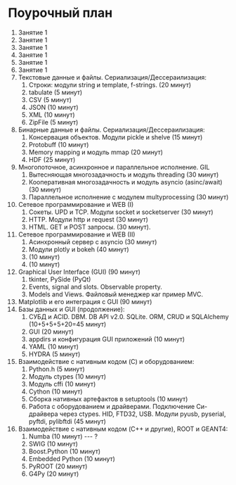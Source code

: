 # Поурочный план

1. Занятие 1
2. Занятие 1
3. Занятие 1
4. Занятие 1
5. Занятие 1
6. Занятие 1
7. Текстовые данные и файлы. Сериализация/Дессераилизация:
   1. Строки: модули string и template, f-strings. (20 минут)
   2. tabulate (5 минут)
   3. CSV (5 минут)
   4. JSON (10 минут)
   5. XML (10 минут)
   6. ZipFile (5 минут)
8. Бинарные данные и файлы. Сериализация/Дессераилизация:
   1. Консервация объектов. Модули pickle и shelve (15 минут)
   2. Protobuff (10 минут)
   3. Memory mapping и модуль mmap (20 минут)
   4. HDF (25 минут)
9. Многопоточное, асинхронное и параллельное исполнение. GIL
   1. Вытесняющая многозадачность и модуль threading (30 минут)
   2. Кооперативная многозадачность и модуль asyncio (asinc/await) (30 минут)
   3. Параллельное исполнение с модулем multyprocessing (30 минут)
10. Сетевое программирование и WEB (I)
    1. Сокеты. UPD и TCP. Модули socket и socketserver (30 минут)
    2. HTTP. Модули http и request (30 минут)
    3. HTML. GET и POST запросы. (30 минут).
11. Сетевое программирование и WEB (II)
    1. Асинхронный сервер с asyncio (30 минут)
    2. Модули plotly и bokeh (40 минут)
    3. (10 минут)
    4. (10 минут)
12. Graphical User Interface (GUI) (90 минут)
    1. tkinter, PySide (PyQt)
    2. Events, signal and slots. Observable property.
    3. Models and Views. Файловый менеджер каr пример MVC.
13. Matplotlib и его интеграция с GUI (90 минут)
14. Базы данных и GUI (продолжение):
    1. СУБД и ACID. DBM. DB API v2.0. SQLite. ORM, CRUD и SQLAlchemy (10+5+5+5+20=45 минут)
    2. GUI (20 минут)
    3. appdirs и конфигурация GUI приложений (10 минут)
    4. YAML (10 минут)
    5. HYDRA (5 минут)
15. Взаимодействие с нативным кодом (C) и оборудованием:
    1. Python.h (5 минут)
    2. Модуль ctypes (10 минут)
    3. Модуль cffi (10 минут)
    4. Cython (10 минут)
    5. Сборка нативных артефактов в setuptools (10 минут)
    6. Работа с оборудованием и драйверами. Подключение Си-драйвера через ctypes. HID, FTD32, USB. Модули pyusb, pyserial, pyftdi, pylibftdi (45 минут)
16. Взаимодействие с нативным кодом (C++ и другие), ROOT и GEANT4:
    1. Numba (10 минут) --- ?
    2. SWIG (10 минут)
    3. Boost.Python (10 минут)
    4. Embedded Python (10 минут)
    5. PyROOT (20 минут)
    6. G4Py (20 минут)